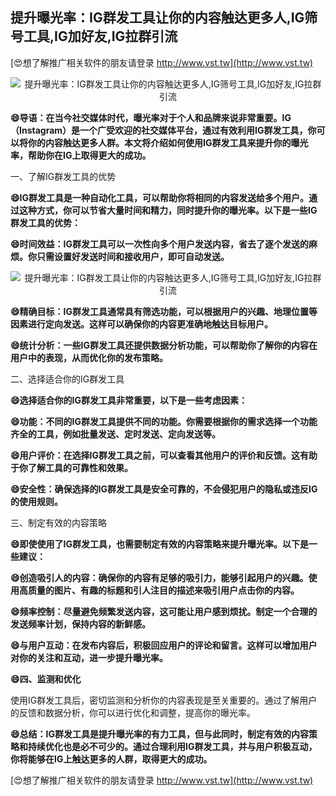 ## **提升曝光率：IG群发工具让你的内容触达更多人,IG筛号工具,IG加好友,IG拉群引流**

[😍想了解推广相关软件的朋友请登录 http://www.vst.tw](http://www.vst.tw)

 <center><img src="https://vst.tw/MP4/tuiguang/png/2.png" alt="提升曝光率：IG群发工具让你的内容触达更多人,IG筛号工具,IG加好友,IG拉群引流"></center>

**😄导语：在当今社交媒体时代，曝光率对于个人和品牌来说非常重要。IG（Instagram）是一个广受欢迎的社交媒体平台，通过有效利用IG群发工具，你可以将你的内容触达更多人群。本文将介绍如何使用IG群发工具来提升你的曝光率，帮助你在IG上取得更大的成功。**

一、了解IG群发工具的优势

**😄IG群发工具是一种自动化工具，可以帮助你将相同的内容发送给多个用户。通过这种方式，你可以节省大量时间和精力，同时提升你的曝光率。以下是一些IG群发工具的优势：**

**😄时间效益：IG群发工具可以一次性向多个用户发送内容，省去了逐个发送的麻烦。你只需设置好发送时间和接收用户，即可自动发送。**

 <center><img src="https://vst.tw/MP4/tuiguang/png/2.png" alt="提升曝光率：IG群发工具让你的内容触达更多人,IG筛号工具,IG加好友,IG拉群引流"></center>

**😄精确目标：IG群发工具通常具有筛选功能，可以根据用户的兴趣、地理位置等因素进行定向发送。这样可以确保你的内容更准确地触达目标用户。**

**😄统计分析：一些IG群发工具还提供数据分析功能，可以帮助你了解你的内容在用户中的表现，从而优化你的发布策略。**

二、选择适合你的IG群发工具

**😄选择适合你的IG群发工具非常重要，以下是一些考虑因素：**

**😄功能：不同的IG群发工具提供不同的功能。你需要根据你的需求选择一个功能齐全的工具，例如批量发送、定时发送、定向发送等。**

**😄用户评价：在选择IG群发工具之前，可以查看其他用户的评价和反馈。这有助于你了解工具的可靠性和效果。**

**😄安全性：确保选择的IG群发工具是安全可靠的，不会侵犯用户的隐私或违反IG的使用规则。**

三、制定有效的内容策略

**😄即使使用了IG群发工具，也需要制定有效的内容策略来提升曝光率。以下是一些建议：**

**😄创造吸引人的内容：确保你的内容有足够的吸引力，能够引起用户的兴趣。使用高质量的图片、有趣的标题和引人注目的描述来吸引用户点击你的内容。**

**😄频率控制：尽量避免频繁发送内容，这可能让用户感到烦扰。制定一个合理的发送频率计划，保持内容的新鲜感。**

**😄与用户互动：在发布内容后，积极回应用户的评论和留言。这样可以增加用户对你的关注和互动，进一步提升曝光率。**

**😄四、监测和优化**

使用IG群发工具后，密切监测和分析你的内容表现是至关重要的。通过了解用户的反馈和数据分析，你可以进行优化和调整，提高你的曝光率。

**😄总结：IG群发工具是提升曝光率的有力工具，但与此同时，制定有效的内容策略和持续优化也是必不可少的。通过合理利用IG群发工具，并与用户积极互动，你将能够在IG上触达更多的人群，取得更大的成功。**

[😍想了解推广相关软件的朋友请登录 http://www.vst.tw](http://www.vst.tw)



